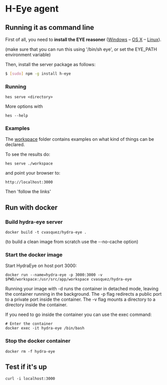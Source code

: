 # H-Eye agent

## Running it as command line

First of all, you need to **install the EYE reasoner** ([Windows](http://eulersharp.sourceforge.net/README.Windows) – [OS X](http://eulersharp.sourceforge.net/README.MacOSX) – [Linux](http://eulersharp.sourceforge.net/README.Linux)).

(make sure that you can run this using '/bin/sh eye', or set the EYE_PATH environment variable)

Then, install the server package as follows:

``` bash
$ [sudo] npm -g install h-eye
```

### Running

```
hes serve <directory>
```

More options with

```
hes --help
```

### Examples

The [workspace](./workspace) folder contains examples on what kind of things can be declared.

To see the results do:

```
hes serve ./workspace
```

and point your browser to:

```
http://localhost:3000
```

Then 'follow the links'

## Run with docker

### Build hydra-eye server

```
docker build -t cvasquez/hydra-eye .
```

(to build a clean image from scratch use the --no-cache option)

### Start the docker image


Start HydraEye on host port 3000:

```
docker run --name=hydra-eye -p 3000:3000 -v $PWD/workspace:/usr/src/app/workspace cvasquez/hydra-eye
```

Running your image with -d runs the container in detached mode, leaving the container running in the background. 
The -p flag redirects a public port to a private port inside the container.
The -v flag mounts a directory to a directory inside the container.

If you need to go inside the container you can use the exec command:

```
# Enter the container
docker exec -it hydra-eye /bin/bash
```

### Stop the docker container

```
docker rm -f hydra-eye
```

## Test if it's up

```
curl -i localhost:3000
```
